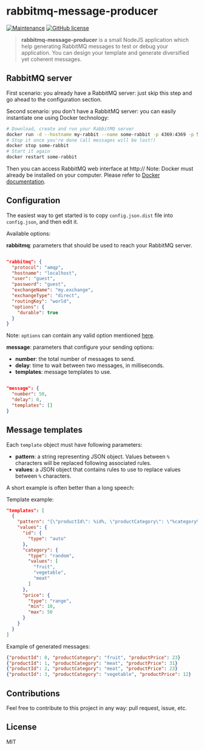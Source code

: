 # rabbitmq-message-producer 
[![Maintenance](https://img.shields.io/badge/Maintained%3F-yes-green.svg)](https://GitHub.com/DavidLevayer/rabbitmq-message-producer/graphs/commit-activity) [![GitHub license](https://img.shields.io/github/license/Naereen/StrapDown.js.svg)](https://github.com/DavidLevayer/rabbitmq-message-producer/blob/master/LICENSE)



> **rabbitmq-message-producer** is a small NodeJS application which help generating RabbitMQ messages to test or debug your application. You can design your template and generate diversified yet coherent messages.

## RabbitMQ server

First scenario: you already have a RabbitMQ server: just skip this step and go ahead to the configuration section.

Second scenario: you don't have a RabbitMQ server: you can easily instantiate one using Docker technology:

```bash
# Download, create and run your RabbitMQ server
docker run -d --hostname my-rabbit --name some-rabbit -p 4369:4369 -p 5671:5671 -p 5672:5672 -p 15672:15672 rabbitmq
# Stop it once you're done (all messages will be lost!)
docker stop some-rabbit
# Start it again
docker restart some-rabbit
```
Then you can access RabbitMQ web interface at http://
Note: Docker must already be installed on your computer. Please refer to [Docker documentation](https://docs.docker.com/install/).

## Configuration

The easiest way to get started is to copy `config.json.dist` file into `config.json`, and then edit it.

Available options:

**rabbitmq**: parameters that should be used to reach your RabbitMQ server.
```json

"rabbitmq": {
  "protocol": "amqp",
  "hostname": "localhost",
  "user": "guest",
  "password": "guest",
  "exchangeName": "my.exchange",
  "exchangeType": "direct",
  "routingKey": "world",
  "options": {
    "durable": true
  }
}  
```

Note: `options` can contain any valid option mentioned [here](http://www.squaremobius.net/amqp.node/channel_api.html#channel_assertExchange).

**message**: parameters that configure your sending options:

* **number**: the total number of messages to send.
* **delay**: time to wait between two messages, in milliseconds.
* **templates**: message templates to use.
```json

"message": {
  "number": 50,
  "delay": 0,
  "templates": []
}
```

## Message templates

Each `template` object must have following parameters:

* **pattern**: a string representing JSON object. Values between `%` characters will be replaced following associated rules.
* **values**: a JSON object that contains rules to use to replace values between `%` characters.

A short example is often better than a long speech:

Template example:
```json
"templates": [
  {
    "pattern": "{\"productId\": %id%, \"productCategory\": \"%category%\", \"productPrice\": %price%}",
    "values": {
      "id": {
        "type": "auto"
      },
      "category": {
        "type": "random",
        "values": [
          "fruit",
          "vegetable",
          "meat"
        ]
      },
      "price": {
        "type": "range",
        "min": 10,
        "max": 50
      }
    }
  }
]
```

Example of generated messages:
```json
{"productId": 0, "productCategory": "fruit", "productPrice": 23}
{"productId": 1, "productCategory": "meat", "productPrice": 31}
{"productId": 2, "productCategory": "meat", "productPrice": 23}
{"productId": 3, "productCategory": "vegetable", "productPrice": 12}
```

## Contributions

Feel free to contribute to this project in any way: pull request, issue, etc.

## License

MIT
